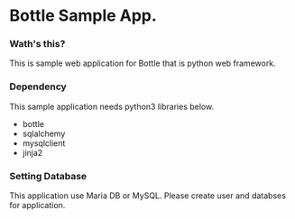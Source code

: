 Bottle Sample App.
=================

### Wath's this?
This is sample web application for Bottle that is python web framework.

### Dependency
This sample application needs python3 libraries below.

+ bottle
+ sqlalchemy
+ mysqlclient
+ jinja2

### Setting Database
This application use Maria DB or MySQL. Please create user and databses for application.
